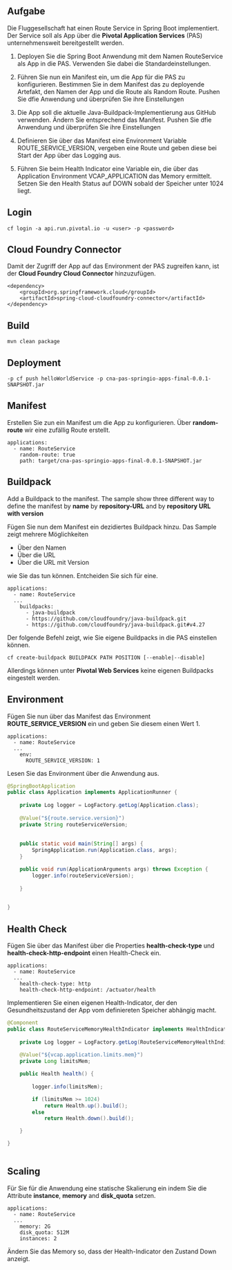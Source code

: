 ## Aufgabe  

Die Fluggesellschaft hat einen Route Service in Spring Boot implementiert. Der Service soll als App über die **Pivotal Application Services** (PAS) unternehmensweit bereitgestellt werden. 

1. Deployen Sie die Spring Boot Anwendung mit dem Namen RouteService als App in die PAS. Verwenden Sie dabei die Standardeinstellungen.  


2. Führen Sie nun ein Manifest ein, um die App für die PAS zu konfigurieren. Bestimmen Sie in dem Manifest das zu deployende Artefakt, den Namen der App und die Route als Random Route. Pushen Sie dfie Anwendung und überprüfen Sie ihre Einstellungen 


3. Die App soll die aktuelle Java-Buildpack-Implementierung aus GitHub verwenden. Ändern Sie entsprechend das Manifest. Pushen Sie dfie Anwendung und überprüfen Sie ihre Einstellungen 

4. Definieren Sie über das Manifest eine Environment Variable ROUTE_SERVICE_VERSION, vergeben eine Route und geben diese bei Start der App über das Logging aus. 


5. Führen Sie beim Health Indicator eine Variable ein, die über das Application Environment VCAP_APPLICATION das Memory ermittelt. Setzen Sie den Health Status auf DOWN sobald der Speicher unter 1024 liegt. 

## Login 

```
cf login -a api.run.pivotal.io -u <user> -p <password> 

```


## Cloud Foundry Connector  
Damit der Zugriff der App auf das Environment der PAS zugreifen kann, ist der **Cloud Foundry Cloud Connector** hinzuzufügen. 

```
<dependency>
	<groupId>org.springframework.cloud</groupId>
	<artifactId>spring-cloud-cloudfoundry-connector</artifactId>
</dependency>

```


## Build 

```
mvn clean package

```


## Deployment 
```
-p cf push helloWorldService -p cna-pas-springio-apps-final-0.0.1-SNAPSHOT.jar

```

## Manifest 

Erstellen Sie zun ein Manifest um die App zu konfigurieren. Über **random-route** wir eine zufällig Route erstellt. 

```
applications:
  - name: RouteService 
    random-route: true
    path: target/cna-pas-springio-apps-final-0.0.1-SNAPSHOT.jar
```



## Buildpack 

Add a Buildpack to the manifest. The sample show three different way to define the manifest by **name** by **repository-URL** and by **repository URL with version**


Fügen Sie nun dem Manifest ein dezidiertes Buildpack hinzu. Das Sample zeigt mehrere Möglichkeiten 


* Über den Namen 
* Über die URL 
* Über die URL mit Version 

wie Sie das tun können. Entcheiden Sie sich für eine. 


```
applications:
  - name: RouteService 
  ...
    buildpacks: 
      - java-buildpack
      - https://github.com/cloudfoundry/java-buildpack.git
      - https://github.com/cloudfoundry/java-buildpack.git#v4.27
```



Der folgende Befehl zeigt, wie Sie eigene Buildpacks in die PAS einstellen können. 


```
cf create-buildpack BUILDPACK PATH POSITION [--enable|--disable]
```

Allerdings können unter **Pivotal Web Services** keine eigenen Buildpacks eingestelt werden. 



## Environment 

Fügen Sie nun über das Manifest das Environment **ROUTE_SERVICE_VERSION** ein und geben Sie diesem einen Wert 1.


```
applications:
  - name: RouteService 
  ...
    env:
      ROUTE_SERVICE_VERSION: 1
```

Lesen Sie das Environment über die Anwendung aus.  
 

``` java
@SpringBootApplication
public class Application implements ApplicationRunner {
	
	private Log logger = LogFactory.getLog(Application.class); 
	
	@Value("${route.service.version}")
	private String routeServiceVersion;
	
	
    public static void main(String[] args) {
        SpringApplication.run(Application.class, args);
    }

	public void run(ApplicationArguments args) throws Exception {
		logger.info(routeServiceVersion);
		
	}

   
}

```

## Health Check  

Fügen Sie über das Manifest über die Properties **health-check-type** und **health-check-http-endpoint** einen Health-Check ein. 


```
applications:
  - name: RouteService 
  ...
    health-check-type: http
    health-check-http-endpoint: /actuator/health
```


Implementieren Sie einen eigenen Health-Indicator, der den Gesundheitszustand der App vom definiereten Speicher abhängig macht.  
 
``` java
@Component
public class RouteServiceMemoryHealthIndicator implements HealthIndicator {
	
	private Log logger = LogFactory.getLog(RouteServiceMemoryHealthIndicator.class); 
		
	@Value("${vcap.application.limits.mem}")
	private Long limitsMem;

	public Health health() {
		
		logger.info(limitsMem);

		if (limitsMem >= 1024)
			return Health.up().build();
		else
			return Health.down().build();

	}

}
 
```
 
## Scaling 
Für Sie für die Anwendung eine statische Skalierung ein indem Sie die Attribute **instance**, **memory** and **disk_quota** setzen. 


```
applications:
  - name: RouteService 
  ...
    memory: 2G 
    disk_quota: 512M
    instances: 2
```

Ändern Sie das Memory so, dass der Health-Indicator den Zustand Down anzeigt. 
